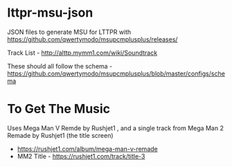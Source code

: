 # lttpr-msu-json
JSON files to generate MSU for LTTPR with https://github.com/qwertymodo/msupcmplusplus/releases/

Track List - http://alttp.mymm1.com/wiki/Soundtrack

These should all follow the schema - https://github.com/qwertymodo/msupcmplusplus/blob/master/configs/schema


# To Get The Music

Uses Mega Man V Remde by Rushjet1 , and a single track from Mega Man 2 Remade by Rushjet1 (the title screen)

* https://rushjet1.com/album/mega-man-v-remade
* MM2 Title - https://rushjet1.com/track/title-3
